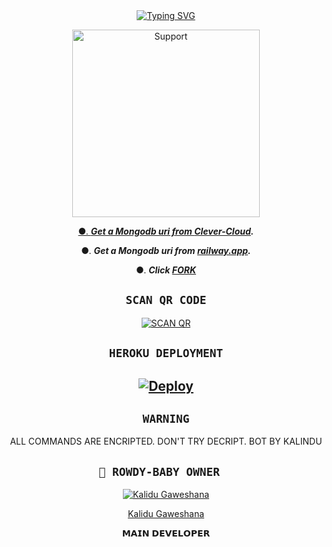   <div align="center">
<a href="https://git.io/typing-svg"><img src="https://readme-typing-svg.demolab.com?font=Ribeye&size=50&pause=1000&color=F710B1&center=true&width=910&height=100&lines=I'M+ROWDY-BABY-MD ;MULTI+DEVICE+WHATSAPP+BOT;CREATED+BY+💝KALINDU💝;PUBLIC+RELESED+DATE;2023.07.29;ALL+COMMANDS+ARE+ENCRPTED." alt="Typing SVG" /></a>
  
<p align="center">  
  <a href="https://chat.whatsapp.com/LkP8QZqdhXUKxmc0hUPip5">
    <img alt=Support height="300" src="https://telegra.ph/file/bb427a8083dbac0b5138c.jpg">

●. ***Get a Mongodb uri from [Clever-Cloud](https://api.clever-cloud.com/v2/session/login).***

●. ***Get a Mongodb uri from [railway.app](https://railway.app).***

●.  ***Click [FORK](https://github.com/MR-KALINDU/ROWDY-BABY-MD/fork)***


## ```SCAN QR CODE```
[![SCAN QR](https://repl.it/badge/github/quiec/whatsasena)](https://replit.com/@KaliduGaweshana/MR-KALINDU-BOT)
   
## ```HEROKU DEPLOYMENT```

[![Deploy](https://www.herokucdn.com/deploy/button.svg)](https://heroku.com/deploy?template=https://github.com/MR-KALINDU/ROWDY-BABY-MD)
---------



## ```WARNING```

ALL COMMANDS ARE ENCRIPTED. DON'T TRY DECRIPT. BOT BY KALINDU


 ## ```🐝 ROWDY-BABY OWNER  ```

 

  <div align="center">

  

 [![Kalidu Gaweshana](https://github.com/MR-KALINDU.png?size=200)](https://github.com/MR-KALINDU) 



 [Kalidu Gaweshana](https://github.com/MR-KALINDU) 

  𝗠𝗔𝗜𝗡 𝗗𝗘𝗩𝗘𝗟𝗢𝗣𝗘𝗥 

  

  </div>
  

  
